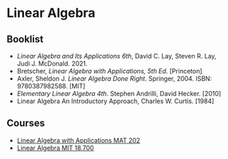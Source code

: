 # Linear Algebra

## Booklist

- *Linear Algebra and Its Applications 6th*, David C. Lay, Steven R. Lay, Judi J. McDonald. 2021.
- Bretscher, *Linear Algebra with Applications, 5th Ed*. [Princeton]
- Axler, Sheldon J. *Linear Algebra Done Right*. Springer, 2004. ISBN: 9780387982588. [MIT]
- *Elementary Linear Algebra 4th*. Stephen Andrilli, David Hecker. [2010]
- Linear Algebra An Introductory Approach, Charles W. Curtis. [1984]

## Courses

- [Linear Algebra with Applications MAT 202](https://registrar.princeton.edu/course-offerings/course-details?courseid=004150&term=1222)
- [Linear Algebra MIT 18.700](https://ocw.mit.edu/courses/mathematics/18-700-linear-algebra-fall-2013/index.htm)

